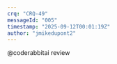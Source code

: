 ```yaml
---
crq: "CRQ-49"
messageId: "005"
timestamp: "2025-09-12T00:01:19Z"
author: "jmikedupont2"
---
```


@coderabbitai review

